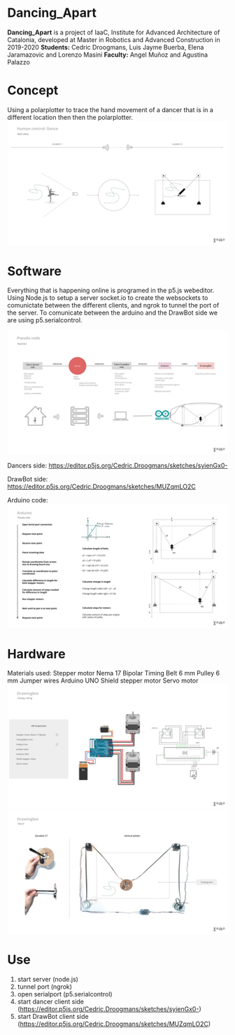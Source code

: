 # Dancing_Apart

**Dancing_Apart** is a project of IaaC, Institute for Advanced Architecture of Catalonia, developed at Master in Robotics and Advanced Construction in 2019-2020
**Students:** Cedric Droogmans, Luis Jayme Buerba, Elena Jaramazovic and Lorenzo Masini
**Faculty:** Angel Muñoz and Agustina Palazzo


# Concept

Using a polarplotter to trace the hand movement of a dancer that is in a different location then then the polarplotter.
![alt text](https://github.com/cedricdroogmans/Dancing_Apart/blob/master/images/concept.jpg)


# Software

Everything that is happening online is programed in the p5.js webeditor.
Using Node.js to setup a server socket.io to create the websockets to comunictate between the different clients, and ngrok to tunnel the port of the server. To comunicate between the arduino and the DrawBot side we are using p5.serialcontrol.

![alt text](https://github.com/cedricdroogmans/Dancing_Apart/blob/master/images/SWD_01.jpg)

Dancers side:
https://editor.p5js.org/Cedric.Droogmans/sketches/syienGx0-

DrawBot side:
https://editor.p5js.org/Cedric.Droogmans/sketches/MUZqmLO2C

Arduino code:
![alt text](https://github.com/cedricdroogmans/Dancing_Apart/blob/master/images/arduino_code.jpg)


# Hardware 

Materials used:
Stepper motor Nema 17 Bipolar 
Timing Belt 6 mm
Pulley 6 mm
Jumper wires
Arduino UNO
Shield stepper motor
Servo motor
![alt text](https://github.com/cedricdroogmans/Dancing_Apart/blob/master/images/arduino.jpg)
![alt text](https://github.com/cedricdroogmans/Dancing_Apart/blob/master/images/drawbot.jpg)

# Use

1) start server   (node.js)
2) tunnel port    (ngrok)
3) open serialport (p5.serialcontrol)
4) start dancer client side (https://editor.p5js.org/Cedric.Droogmans/sketches/syienGx0-)
5) start DrawBot client side (https://editor.p5js.org/Cedric.Droogmans/sketches/MUZqmLO2C)

